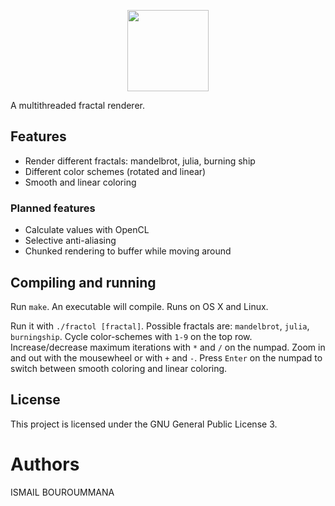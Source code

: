 <p align="center">
    <img src="https://i.imgur.com/jm1e5Hk.jpg" height="130">
</p>

A multithreaded fractal renderer.

## Features
* Render different fractals: mandelbrot, julia, burning ship
* Different color schemes (rotated and linear)
* Smooth and linear coloring

### Planned features
* Calculate values with OpenCL
* Selective anti-aliasing
* Chunked rendering to buffer while moving around

## Compiling and running
Run `make`. An executable will compile. Runs on OS X and Linux.

Run it with `./fractol [fractal]`. Possible fractals are: `mandelbrot`, `julia`,
`burningship`. Cycle color-schemes with `1-9` on the top row. Increase/decrease
maximum iterations with `*` and `/` on the numpad. Zoom in and out with the
mousewheel or with `+` and `-`. Press `Enter` on the numpad to switch between
smooth coloring and linear coloring.

## License
This project is licensed under the GNU General Public License 3.

# Authors
ISMAIL BOUROUMMANA 
